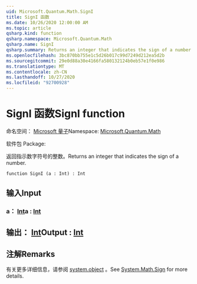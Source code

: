 ```yaml
---
uid: Microsoft.Quantum.Math.SignI
title: SignI 函数
ms.date: 10/26/2020 12:00:00 AM
ms.topic: article
qsharp.kind: function
qsharp.namespace: Microsoft.Quantum.Math
qsharp.name: SignI
qsharp.summary: Returns an integer that indicates the sign of a number.
ms.openlocfilehash: 3bc870bb755e1c5d26b017c99d7249d212ea5d2b
ms.sourcegitcommit: 29e0d88a30e4166fa580132124b0eb57e1f0e986
ms.translationtype: MT
ms.contentlocale: zh-CN
ms.lasthandoff: 10/27/2020
ms.locfileid: "92700928"
---
```

# <a name="signi-function"></a><span data-ttu-id="30755-102">SignI 函数</span><span class="sxs-lookup"><span data-stu-id="30755-102">SignI function</span></span>

<span data-ttu-id="30755-103">命名空间： [Microsoft 量子](xref:Microsoft.Quantum.Math)</span><span class="sxs-lookup"><span data-stu-id="30755-103">Namespace: [Microsoft.Quantum.Math](xref:Microsoft.Quantum.Math)</span></span>

<span data-ttu-id="30755-104">软件包 [](https://nuget.org/packages/)</span><span class="sxs-lookup"><span data-stu-id="30755-104">Package: [](https://nuget.org/packages/)</span></span>


<span data-ttu-id="30755-105">返回指示数字符号的整数。</span><span class="sxs-lookup"><span data-stu-id="30755-105">Returns an integer that indicates the sign of a number.</span></span>

```qsharp
function SignI (a : Int) : Int
```


## <a name="input"></a><span data-ttu-id="30755-106">输入</span><span class="sxs-lookup"><span data-stu-id="30755-106">Input</span></span>

### <a name="a--int"></a><span data-ttu-id="30755-107">a： [Int](xref:microsoft.quantum.lang-ref.int)</span><span class="sxs-lookup"><span data-stu-id="30755-107">a : [Int](xref:microsoft.quantum.lang-ref.int)</span></span>





## <a name="output--int"></a><span data-ttu-id="30755-108">输出： [Int](xref:microsoft.quantum.lang-ref.int)</span><span class="sxs-lookup"><span data-stu-id="30755-108">Output : [Int](xref:microsoft.quantum.lang-ref.int)</span></span>



## <a name="remarks"></a><span data-ttu-id="30755-109">注解</span><span class="sxs-lookup"><span data-stu-id="30755-109">Remarks</span></span>

<span data-ttu-id="30755-110">有关更多详细信息，请参阅 [system.object](https://docs.microsoft.com/dotnet/api/system.math.sign) 。</span><span class="sxs-lookup"><span data-stu-id="30755-110">See [System.Math.Sign](https://docs.microsoft.com/dotnet/api/system.math.sign) for more details.</span></span>